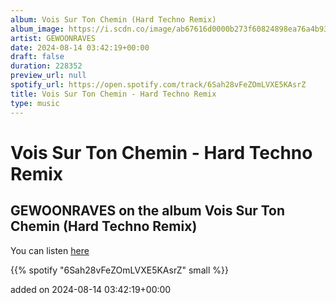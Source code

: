 ```yaml
---
album: Vois Sur Ton Chemin (Hard Techno Remix)
album_image: https://i.scdn.co/image/ab67616d0000b273f60824898ea76a4b9306c2fb
artist: GEWOONRAVES
date: 2024-08-14 03:42:19+00:00
draft: false
duration: 228352
preview_url: null
spotify_url: https://open.spotify.com/track/6Sah28vFeZOmLVXE5KAsrZ
title: Vois Sur Ton Chemin - Hard Techno Remix
type: music
---
```



# Vois Sur Ton Chemin - Hard Techno Remix

## GEWOONRAVES on the album Vois Sur Ton Chemin (Hard Techno Remix)

You can listen [here](https://open.spotify.com/track/6Sah28vFeZOmLVXE5KAsrZ)

{{% spotify "6Sah28vFeZOmLVXE5KAsrZ" small %}}

added on 2024-08-14 03:42:19+00:00
